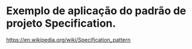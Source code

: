 # Exemplo de aplicação do padrão de projeto Specification.
 
https://en.wikipedia.org/wiki/Specification_pattern